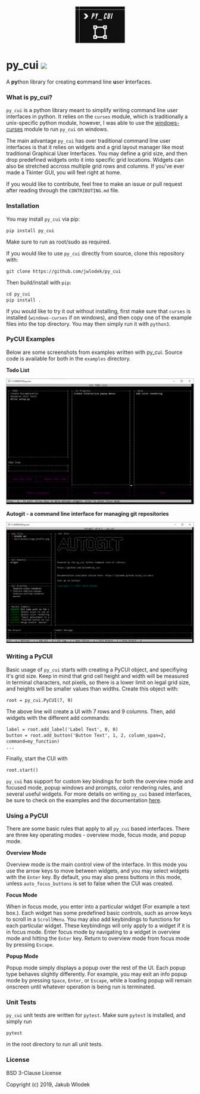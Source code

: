 <p align="center">
    <img src="docs/assets/Logo_Draft1.png">
</p>

# py_cui ![](https://travis-ci.org/jwlodek/py_cui.svg?branch=master)

A **py**thon library for creating **c**ommand line **u**ser **i**nterfaces.

### What is py_cui?

`py_cui` is a python library meant to simplify writing command line user interfaces in python. It relies on the `curses` module, which is traditionally a unix-specific python module, however, I was able to use the [windows-curses](https://github.com/zephyrproject-rtos/windows-curses) module to run `py_cui` on windows.

The main advantage `py_cui` has over traditional command line user interfaces is that it relies on widgets and a grid layout manager like most traditional Graphical User Interfaces. You may define a grid size, and then drop predefined widgets onto it into specific grid locations. Widgets can also be stretched accross multiple grid rows and columns. If you've ever made a Tkinter GUI, you will feel right at home.

If you would like to contribute, feel free to make an issue or pull request after reading through the `CONTRIBUTING.md` file.

### Installation

You may install `py_cui` via pip:
```
pip install py_cui
```
Make sure to run as root/sudo as required.

If you would like to use `py_cui` directly from source, clone this repository with:
```
git clone https://github.com/jwlodek/py_cui
```
Then build/install with `pip`:
```
cd py_cui
pip install .
```
If you would like to try it out without installing, first make sure that `curses` is installed (`windows-curses` if on windows), and then copy one of the example files into the top directory. You may then simply run it with `python3`.

### PyCUI Examples

Below are some screenshots from examples written with py_cui. Source code is available for both in the `examples` directory.

**Todo List**
<p align="center">
    <img src="docs/assets/demo_todo.png">
</p>

**Autogit - a command line interface for managing git repositories**
<p align="center">
    <img src="docs/assets/autogit_demo.png">
</p>


### Writing a PyCUI

Basic usage of `py_cui` starts with creating a PyCUI object, and specifiying it's grid size. Keep in mind that grid cell height and width will be measured in terminal characters, not pixels, so there is a lower limit on legal grid size, and heights will be smaller values than widths. Create this object with:
```
root = py_cui.PyCUI(7, 9)
```
The above line will create a UI with 7 rows and 9 columns. Then, add widgets with the different add commands:
```
label = root.add_label('Label Text', 0, 0)
button = root.add_button('Button Text', 1, 2, column_span=2, command=my_function)
...
```

Finally, start the CUI with
```
root.start()
```

`py_cui` has support for custom key bindings for both the overview mode and focused mode, popup windows and prompts, color rendering rules, and several useful widgets. For more details on writing `py_cui` based interfaces, be sure to check on the examples and the documentation [here](https://jwlodek.github.io/py_cui-docs).

### Using a PyCUI

There are some basic rules that apply to all `py_cui` based interfaces. There are three key operating modes - overview mode, focus mode, and popup mode. 

**Overview Mode**

Overview mode is the main control view of the interface. In this mode you use the arrow keys to move between widgets, and you may select widgets with the `Enter` key. By default, you may also press buttons in this mode, unless `auto_focus_buttons` is set to false when the CUI was created.

**Focus Mode**

When in focus mode, you enter into a particular widget (For example a text box.). Each widget has some predefined basic controls, such as arrow keys to scroll in a `ScrollMenu`. You may also add keybindings to functions for each particular widget. These keybindings will only apply to a widget if it is in focus mode. Enter focus mode by navigating to a widget in overview mode and hitting the `Enter` key. Return to overview mode from focus mode by pressing `Escape`.

**Popup Mode**

Popup mode simply displays a popup over the rest of the UI. Each popup type behaves slightly differently. For example, you may exit an info popup mode by pressing `Space`, `Enter`, or `Escape`, while a loading popup will remain onscreen until whatever operation is being run is terminated.

### Unit Tests

`py_cui` unit tests are written for `pytest`. Make sure `pytest` is installed, and simply run
```
pytest
```
in the root directory to run all unit tests.

### License

BSD 3-Clause License

Copyright (c) 2019, Jakub Wlodek